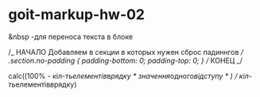 # goit-markup-hw-02

<!-- Семантичное скрытие элементов
.visually-hidden {
  position: absolute;
  white-space: nowrap;
  width: 1px;
  height: 1px;
  overflow: hidden;
  border: 0;
  padding: 0;
  clip: rect(0 0 0 0);
  clip-path: inset(50%);
  margin: -1px;
} -->

&nbsp -для переноса текста в блоке

/_ НАЧАЛО Добавляем в секции в которых нужен сброс падиннгов _/
.section.no-padding {
padding-bottom: 0;
padding-top: 0;
}
/_ КОНЕЦ _/

calc((100% - кіл-ть*елементів*в*рядку \* значення*одного*відступу \* ) / кіл-ть*елементів*в*рядку)
